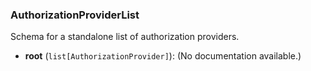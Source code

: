 ### AuthorizationProviderList

Schema for a standalone list of authorization providers.

- **root** (`list[AuthorizationProvider]`): (No documentation available.)
